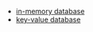 - [in-memory database](https://en.wikipedia.org/wiki/In-memory_database)
- [key-value database](https://en.wikipedia.org/wiki/Key-value_database)